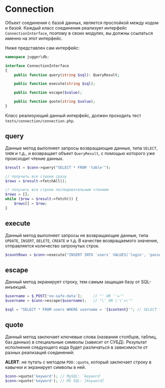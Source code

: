 # Connection

Объект соединения с базой данных, является прослойкой между кодом и базой. Каждый класс соединения реализует интерфейс `ConnectionInterface`, поэтому в своих модулях, вы должны ссылаться именно на этот интерфейс.

Ниже представлен сам интерфейс:
```php
namespace jugger\db;

interface ConnectionInterface
{
    public function query(string $sql): QueryResult;

    public function execute(string $sql);

    public function escape($value);

    public function quote(string $value);
}
```

Класс реализующий данный интерфейс, должен проходить тест `tests/connection/connection.php`.

## query

Данные метод выполняет запросы возвращающие данные, типа `SELECT`, `SHOW` и т.д., и возвращает объект `QueryResult`, с помощью которого уже происходит чтение данных.

```php
$result = $conn->query("SELECT * FROM 'table'");

// получить все строки сразу
$rows = $result->fetchAll();

// получить все строки последовательным чтением
$rows = [];
while ($row = $result->fetch()) {
    $rows[] = $row;
}

```

## execute

Данный метод выполняет запросы не возвращающие данные, типа `UPDATE`, `INSERT`, `DELETE`, `CREATE` и т.д. В качестве возвращаемого значение, отправляется количество затронутых строк.

```php
$countRows = $conn->execute("INSERT INTO `users` VALUES('login', 'password')");
```

## escape

Данный метод экранирует строку, тем самым защищая базу от SQL-инъекций.

```php
$username = $_POST['no-safe-data'];     // "' OR ''='"
$username = $conn->escape($username);   // "\' OR \'\'=\'"

$sql = "SELECT * FROM users WHERE username = '{$content}'"; // SELECT * FROM users WHERE username = '\' OR \'\'=\''
```

## quote

Данный метод заключает ключевые слова (названия столбцов, таблиц, баз данных) в специальные символы (зависит от СУБД).
Результат исполнения следующего кода будет различаться в зависимости от разных реализаций соединений:

**ALERT**: не путать с методом `PDO::quote`, который заключает строку в кавычки и экранирует символы в ней.

```php
$conn->quote('keyword'); // MySQL: `keyword`
$conn->quote('keyword'); // MS SQL: [keyword]
```
